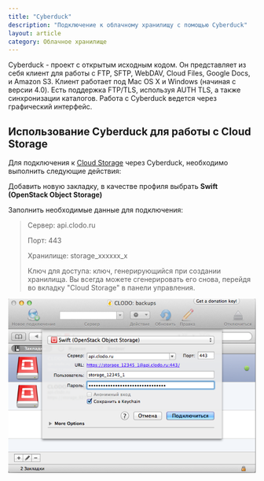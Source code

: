 ```yaml
---
title: "Cyberduck"
description: "Подключение к облачному хранилищу с помощью Cyberduck"
layout: article
category: Облачное хранилище
---
```




Cyberduck - проект с открытым исходным кодом. Он представляет из себя клиент для работы с FTP, SFTP, WebDAV, Cloud Files, Google Docs, и Amazon S3. Клиент работает под Mac OS X и Windows (начиная с версии 4.0). Есть поддержка FTP/TLS, используя AUTH TLS, а также синхронизации каталогов. Работа с Cyberduck ведется через графический интерфейс.



Использование Cyberduck для работы с Cloud Storage
--------------------------------------------------

Для подключения к [Cloud Storage](/cloud-storage/cloudstorage.html) через Cyberduck, необходимо выполнить следующие действия:

Добавить новую закладку, в качестве профиля выбрать __Swift (OpenStack Object Storage)__

Заполнить необходимые данные для подключения:

> Сервер: api.clodo.ru
> 
> Порт: 443
> 
> Хранилище: storage_xxxxxx_x
>
> Ключ для доступа: ключ, генерирующийся при создании хранилища. Вы всегда можете сгенерировать его снова, перейдя во вкладку "Cloud Storage" в панели управления.

![cyberduck](/images/cloudstorage/cyberduck/cyberduck.png "cyberduck")